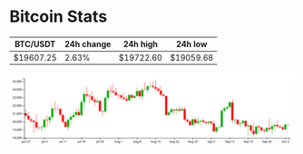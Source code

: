 # Bitcoin Stats

BTC/USDT|24h change|24h high|24h low|
|---|---|---|---|
|$19607.25|2.63%|$19722.60|$19059.68|

<img src="./chart.svg">
